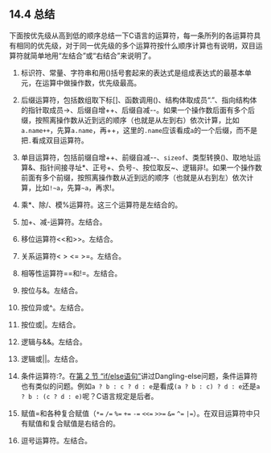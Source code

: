 ## 14.4 总结

下面按优先级从高到低的顺序总结一下C语言的运算符，每一条所列的各运算符具有相同的优先级，对于同一优先级的多个运算符按什么顺序计算也有说明，双目运算符就简单地用“左结合”或“右结合”来说明了。

1. 标识符、常量、字符串和用()括号套起来的表达式是组成表达式的最基本单元，在运算中做操作数，优先级最高。

2. 后缀运算符，包括数组取下标[]、函数调用()、结构体取成员“.”、指向结构体的指针取成员->、后缀自增++、后缀自减--。如果一个操作数后面有多个后缀，按照离操作数从近到远的顺序（也就是从左到右）依次计算，比如`a.name++`，先算`a.name`，再++，这里的`.name`应该看成`a`的一个后缀，而不是把`.`看成双目运算符。

3. 单目运算符，包括前缀自增++、前缀自减--、`sizeof`、类型转换()、取地址运算&、指针间接寻址*、正号+、负号-、按位取反~、逻辑非!。如果一个操作数前面有多个前缀，按照离操作数从近到远的顺序（也就是从右到左）依次计算，比如`!~a`，先算`~a`，再求!。

4. 乘*、除/、模%运算符。这三个运算符是左结合的。

5. 加+、减-运算符。左结合。

6. 移位运算符<<和>>。左结合。

7. 关系运算符< > <= >=。左结合。

8. 相等性运算符==和!=。左结合。

9. 按位与&。左结合。

10. 按位异或^。左结合。

11. 按位或|。左结合。

12. 逻辑与&&。左结合。

13. 逻辑或||。左结合。

14. 条件运算符:?。在[第 2 节 “if/else语句”](https://akaedu.github.io/book/ch04s02.html#cond.ifelse)讲过Dangling-else问题，条件运算符也有类似的问题。例如`a ? b : c ? d : e`是看成`(a ? b : c) ? d : e`还是`a ? b : (c ? d : e)`呢？C语言规定是后者。

15. 赋值=和各种复合赋值（`*=` `/=` `%=` `+=` `-=` `<<=` `>>=` `&=` `^=` `|=`）。在双目运算符中只有赋值和复合赋值是右结合的。

16. 逗号运算符。左结合。
